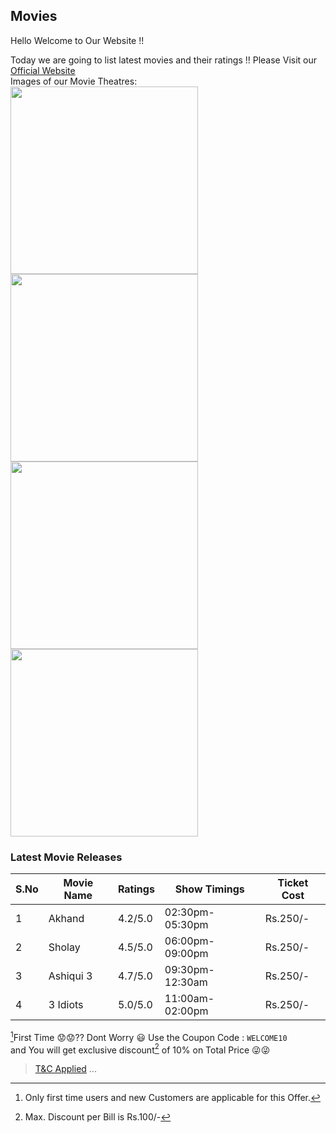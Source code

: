 ## Movies
Hello Welcome to Our Website !!

Today we are going to list latest movies and their ratings !!
Please Visit our [Official Website](https://www.inoxmovies.com/)<br/>
Images of our Movie Theatres:<br/>
<img src="https://www.marketingmind.in/wp-content/uploads/2020/10/inox-700x367.png" width="300" height="300">
<img src="https://images.livemint.com/rf/Image-621x414/LiveMint/Period2/2016/04/06/Photos/InoxRtrs-kGrF--621x414@LiveMint.jpg" width="300" height="300"><br/>
<img src="https://content.jdmagicbox.com/comp/kolkata/69/033p9169/catalogue/inox-cinema-dharmatala-kolkata-cinema-halls-2zwufoz.jpg?clr=333333" width="300" height="300">
<img src="https://content.jdmagicbox.com/comp/bangalore/z3/080pxx80.xx80.190628102603.x7z3/catalogue/inox-cinema-garuda-mall-yelahanka-new-town-bangalore-cinema-halls-gi9455zu8z.jpg" width="300" height="300">

### Latest Movie Releases

S.No|Movie Name|Ratings|Show Timings|Ticket Cost
----|----------|-------|------------|-----------
1|Akhand|4.2/5.0|02:30pm-05:30pm|Rs.250/-
2|Sholay|4.5/5.0|06:00pm-09:00pm|Rs.250/-
3|Ashiqui 3|4.7/5.0|09:30pm-12:30am|Rs.250/-
4|3 Idiots|5.0/5.0|11:00am-02:00pm|Rs.250/-

[^1]First Time :worried::worried:?? Dont Worry :smiley:
Use the Coupon Code : `WELCOME10` <br/>
and You will get exclusive discount[^2] of 10% on Total Price :stuck_out_tongue_winking_eye::stuck_out_tongue_winking_eye:
> [T&C Applied](https://www.inoxmovies.com/TermsCondition.aspx) ...
[^1]: Only first time users and new Customers are applicable for this Offer.
[^2]: Max. Discount per Bill is Rs.100/-
